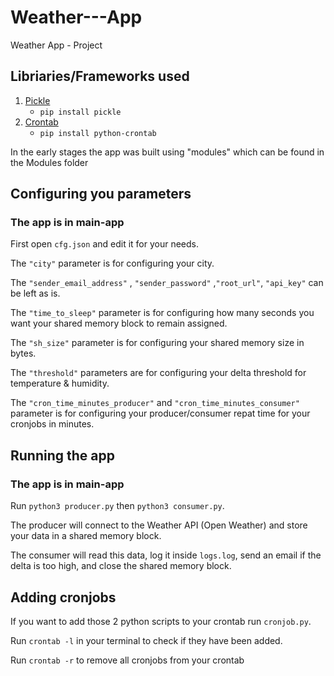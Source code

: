# Weather---App
Weather App - Project

## Libriaries/Frameworks used

1. [Pickle](https://docs.python.org/3/library/pickle.html)
    - `pip install pickle`
2. [Crontab](https://pypi.org/project/python-crontab/)
    - `pip install python-crontab`

In the early stages the app was built using "modules" which can be found in the Modules folder

## Configuring you parameters

### The app is in main-app

First open `cfg.json` and edit it for your needs.

The `"city"` parameter is for configuring your city.

The `"sender_email_address"` , `"sender_password"` ,`"root_url"`, `"api_key"` can be left as is.

The `"time_to_sleep"` parameter is for configuring how many seconds you want your shared memory block to remain assigned.

The `"sh_size"` parameter is for configuring your shared memory size in bytes.

The `"threshold"` parameters are for configuring your delta threshold for temperature & humidity.

The `"cron_time_minutes_producer"` and `"cron_time_minutes_consumer"` parameter is for configuring your producer/consumer repat time for your cronjobs in minutes.

## Running the app

### The app is in main-app

Run `python3 producer.py` then `python3 consumer.py`. 

The producer will connect to the Weather API (Open Weather) and store your data in a shared memory block.

The consumer will read this data, log it inside `logs.log`, send an email if the delta is too high, and close the shared memory block.

## Adding cronjobs

If you want to add those 2 python scripts to your crontab run `cronjob.py`.

Run `crontab -l` in your terminal to check if they have been added.

Run `crontab -r` to remove all cronjobs from your crontab
